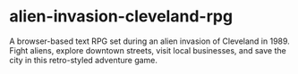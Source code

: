 # alien-invasion-cleveland-rpg
A browser-based text RPG set during an alien invasion of Cleveland in 1989. Fight aliens, explore downtown streets, visit local businesses, and save the city in this retro-styled adventure game.
